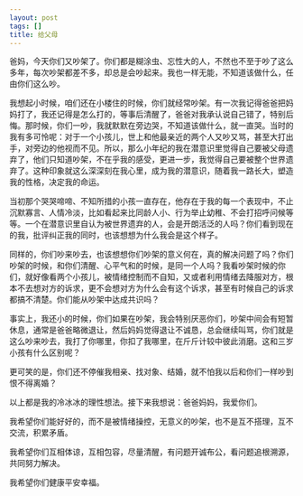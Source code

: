 ```yaml
---
layout: post
tags: []
title: 给父母
---
```


爸妈，今天你们又吵架了。你们都是糊涂虫、忘性大的人，不然也不至于吵了这么多年，每次吵架都差不多，却总是会吵起来。我也一样无能，不知道该做什么，任由你们这么吵。



我想起小时候，咱们还在小楼住的时候，你们就经常吵架。有一次我记得爸爸把妈妈打了，我还记得是怎么打的，等事后清醒了，爸爸对我承认说自己错了，特别后悔。那时候，你们一吵，我就默默在旁边哭，不知道该做什么，就一直哭。当时的我有多可怜呢：对于一个小孩儿，世上和他最亲近的两个人又吵又骂，甚至大打出手，对旁边的他视而不见。所以，那么小年纪的我在潜意识里觉得自己要被父母遗弃了，他们只知道吵架，不在乎我的感受，更进一步，我觉得自己要被整个世界遗弃了。这种印象就这么深深刻在我心里，成为我的潜意识，随着我一路长大，塑造我的性格，决定我的命运。



当初那个哭哭啼啼、不知所措的小孩一直存在，他存在于我的每一个表现中，不止沉默寡言、人情冷淡，比如看起来比同龄人小、行为举止幼稚、不会打招呼问候等等。一个在潜意识里自认为被世界遗弃的人，会是开朗活泛的人吗？你们看到现在的我，批评纠正我的同时，也该想想为什么我会是这个样子。



同样的，你们吵来吵去，也该想想你们吵架的意义何在，真的解决问题了吗？你们吵架的时候，和你们清醒、心平气和的时候，是同一个人吗？我看吵架时候的你们，就好像看两个小孩儿，被情绪控制而不自知，又或者利用情绪去降服对方，根本不去想对方的诉求，更不会想对方为什么会有这个诉求，甚至有时候自己的诉求都搞不清楚。你们能从吵架中达成共识吗？



事实上，我还小的时候，你们如果在吵架，我会特别厌恶你们，吵架中间会有短暂休息，通常是爸爸略微退让，然后妈妈觉得退让不诚恳，总会继续叫骂，你们就是这么吵来吵去，我打了你哪里，你扣了我哪里，在斤斤计较中彼此消磨。这和三岁小孩有什么区别呢？



更可笑的是，你们还不停催我相亲、找对象、结婚，就不怕我以后和你们一样吵到恨不得离婚？



以上都是我的冷冰冰的理性想法。接下来我想说：爸爸妈妈，我爱你们。



我希望你们能好好的，而不是被情绪操控，无意义的吵架，也不是互不搭理，互不交流，积累矛盾。

我希望你们互相体谅，互相包容，尽量清醒，有问题开诚布公，看问题追根溯源，共同努力解决。

我希望你们健康平安幸福。



